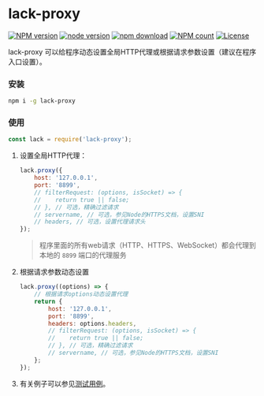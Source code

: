 # lack-proxy
[![NPM version](https://img.shields.io/npm/v/lack-proxy.svg?style=flat-square)](https://npmjs.org/package/lack-proxy)
[![node version](https://img.shields.io/badge/node.js-%3E=_8-green.svg?style=flat-square)](http://nodejs.org/download/)
[![npm download](https://img.shields.io/npm/dm/lack-proxy.svg?style=flat-square)](https://npmjs.org/package/lack-proxy)
[![NPM count](https://img.shields.io/npm/dt/lack-proxy.svg?style=flat-square)](https://www.npmjs.com/package/lack-proxy)
[![License](https://img.shields.io/npm/l/lack-proxy.svg?style=flat-square)](https://www.npmjs.com/package/lack-proxy)

lack-proxy 可以给程序动态设置全局HTTP代理或根据请求参数设置（建议在程序入口设置）。

### 安装
``` sh
npm i -g lack-proxy
```

### 使用
``` js
const lack = require('lack-proxy');
```
1. 设置全局HTTP代理：
    ``` js
    lack.proxy({
        host: '127.0.0.1',
        port: '8899',
        // filterRequest: (options, isSocket) => {
        //    return true || false;
        // }, // 可选，精确过滤请求
        // servername, // 可选，参见Node的HTTPS文档，设置SNI
        // headers, // 可选，设置代理请求头
    });
    ```
    > 程序里面的所有web请求（HTTP、HTTPS、WebSocket）都会代理到本地的 `8899` 端口的代理服务
2. 根据请求参数动态设置
    ``` js
    lack.proxy((options) => {
        // 根据请求options动态设置代理
        return {
            host: '127.0.0.1',
            port: '8899',
            headers: options.headers,
            // filterRequest: (options, isSocket) => {
            //    return true || false;
            // }, // 可选，精确过滤请求
            // servername, // 可选，参见Node的HTTPS文档，设置SNI
        };
    });
    ```
3. 有关例子可以参见[测试用例](./test)。
